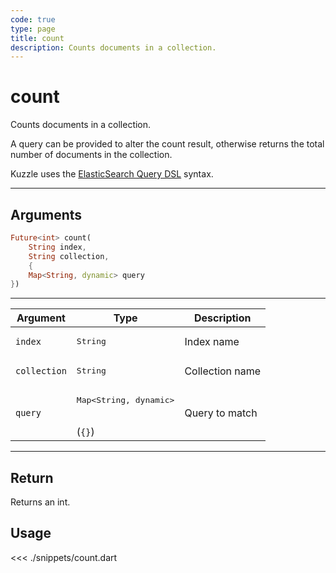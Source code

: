 ```yaml
---
code: true
type: page
title: count
description: Counts documents in a collection.
---
```


# count

Counts documents in a collection.

A query can be provided to alter the count result, otherwise returns the total number of documents in the collection.

Kuzzle uses the [ElasticSearch Query DSL](https://www.elastic.co/guide/en/elasticsearch/reference/7.4/query-dsl.html) syntax.

---

## Arguments

```dart
Future<int> count(
    String index,
    String collection,
    {
    Map<String, dynamic> query
})
```

---

| Argument           | Type                                         | Description     |
| ------------------ | -------------------------------------------- | --------------- |
| `index`            | <pre>String</pre>                            | Index name      |
| `collection`       | <pre>String</pre>                            | Collection name |
| `query`      | <pre>Map<String, dynamic></pre><br>(`{}`) | Query to match  |

---

## Return

Returns an int.

## Usage

<<< ./snippets/count.dart
